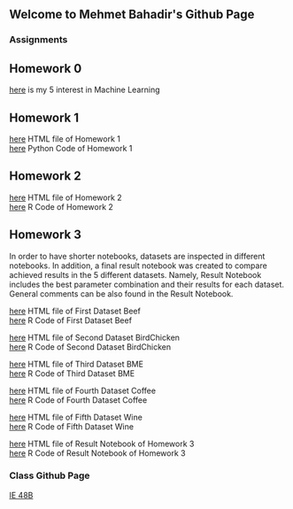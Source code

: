 ## Welcome to Mehmet Bahadir's Github Page


### Assignments



## Homework 0

[here](Homework0\example_homework_0.html) is my 5 interest in Machine Learning


## Homework 1

[here](Homework1\Homework1.html) HTML file of Homework 1 <br>
[here](Homework1\Homework1.py) Python Code of Homework 1

## Homework 2

[here](Homework2\Homework2.html) HTML file of Homework 2 <br>
[here](Homework2\Homework2.r) R Code of Homework 2

## Homework 3

In order to have shorter notebooks, datasets are inspected in different notebooks. In addition, a final result notebook was created to compare achieved results in the 5 different datasets. Namely, Result Notebook includes the best parameter combination and their results for each dataset. General comments can be also found in the Result Notebook.

[here](Homework3\HW3_Beef_1.html) HTML file of First Dataset Beef <br>
[here](Homework3\HW3_Beef_1.r) R Code of First Dataset Beef  <br>

[here](Homework3\HW3_BirdChicken_2.html) HTML file of Second Dataset BirdChicken <br>
[here](Homework3\HW3_BirdChicken_2.r) R Code of Second Dataset BirdChicken  <br>

[here](Homework3\HW3_BME_3.html) HTML file of Third Dataset BME <br>
[here](Homework3\HW3_BME_3.r) R Code of Third Dataset BME  <br>

[here](Homework3\HW3_Coffee_4.html) HTML file of Fourth Dataset Coffee <br>
[here](Homework3\HW3_Coffee_4.r) R Code of Fourth Dataset Coffee  <br>

[here](Homework3\HW3_Wine_5.html) HTML file of Fifth Dataset Wine <br>
[here](Homework3\HW3_Wine_5.r) R Code of Fifth Dataset Wine  <br>

[here](Homework3\Results.html) HTML file of Result Notebook of Homework 3 <br>
[here](Homework3\Results.r) R Code of Result Notebook of Homework 3


### Class Github Page

[IE 48B](https://github.com/BU-IE-48B)
